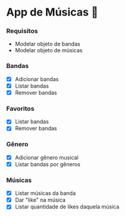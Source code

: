 # App de Músicas :musical_note:
### Requisitos 
  - Modelar objeto de bandas
  - Modelar objeto de músicas

### Bandas
  - [x] Adicionar bandas
  - [x] Listar bandas
  - [x] Remover bandas

### Favoritos
  - [x] Listar bandas
  - [x] Remover bandas

### Gênero
- [x] Adicionar gênero musical
- [x] Listar bandas por gêneros

### Músicas
  - [x] Listar músicas da banda
  - [x] Dar "like" na música
  - [x] Listar quantidade de likes daquela música